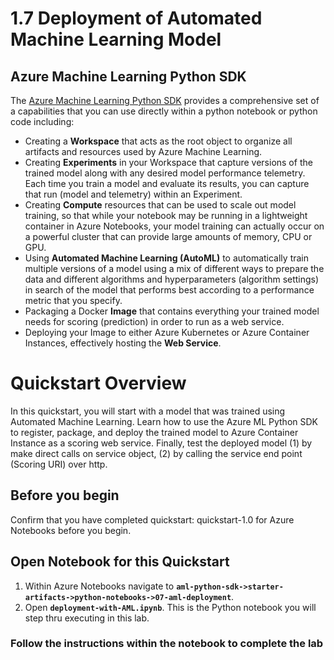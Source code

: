 # 1.7 Deployment of Automated Machine Learning Model

## Azure Machine Learning Python SDK

The [Azure Machine Learning Python SDK](https://docs.microsoft.com/en-us/python/api/overview/azure/ml/intro?view=azure-ml-py) provides a comprehensive set of a capabilities that you can use directly within a python notebook or python code including:

- Creating a **Workspace** that acts as the root object to organize all artifacts and resources used by Azure Machine Learning.
- Creating **Experiments** in your Workspace that capture versions of the trained model along with any desired model performance telemetry. Each time you train a model and evaluate its results, you can capture that run (model and telemetry) within an Experiment.
- Creating **Compute** resources that can be used to scale out model training, so that while your notebook may be running in a lightweight container in Azure Notebooks, your model training can actually occur on a powerful cluster that can provide large amounts of memory, CPU or GPU. 
- Using **Automated Machine Learning (AutoML)** to automatically train multiple versions of a model using a mix of different ways to prepare the data and different algorithms and hyperparameters (algorithm settings) in search of the model that performs best according to a performance metric that you specify. 
- Packaging a Docker **Image** that contains everything your trained model needs for scoring (prediction) in order to run as a web service.
- Deploying your Image to either Azure Kubernetes or Azure Container Instances, effectively hosting the **Web Service**.

# Quickstart Overview

In this quickstart, you will start with a model that was trained using Automated Machine Learning. Learn how to use the Azure ML Python SDK to register, package, and deploy the trained model to Azure Container Instance as a scoring web service. Finally, test the deployed model (1) by make direct calls on service object, (2) by calling the service end point (Scoring URI) over http.

## Before you begin

Confirm that you have completed quickstart: quickstart-1.0 for Azure Notebooks before you begin.

## Open Notebook for this Quickstart
1. Within Azure Notebooks navigate to **`aml-python-sdk->starter-artifacts->python-notebooks->07-aml-deployment`**. 
2. Open **`deployment-with-AML.ipynb`**. This is the Python notebook you will step thru executing in this lab.

### Follow the instructions within the notebook to complete the lab
